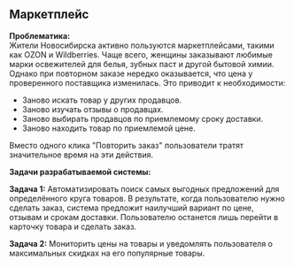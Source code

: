 ## Маркетплейс

**Проблематика:**  
Жители Новосибирска активно пользуются маркетплейсами, такими как OZON и Wildberries. Чаще всего, женщины заказывают любимые марки освежителей для белья, зубных паст и другой бытовой химии. Однако при повторном заказе нередко оказывается, что цена у проверенного поставщика изменилась. Это приводит к необходимости:

- Заново искать товар у других продавцов.
- Заново изучать отзывы о продавцах.
- Заново выбирать продавцов по приемлемому сроку доставки.
- Заново находить товар по приемлемой цене.

Вместо одного клика "Повторить заказ" пользователи тратят значительное время на эти действия.

**Задачи разрабатываемой системы:**

**Задача 1:** Автоматизировать поиск самых выгодных предложений для определённого круга товаров. В результате, когда пользователю нужно сделать заказ, система предложит наилучший вариант по цене, отзывам и срокам доставки. Пользователю останется лишь перейти в карточку товара и сделать заказ.

**Задача 2:** Мониторить цены на товары и уведомлять пользователя о максимальных скидках на его популярные товары.
